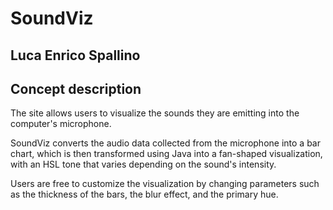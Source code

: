 # SoundViz

## Luca Enrico Spallino

## Concept description

The site allows users to visualize the sounds they are emitting into the computer's microphone.

SoundViz converts the audio data collected from the microphone into a bar chart, which is then transformed using Java into a fan-shaped visualization, with an HSL tone that varies depending on the sound's intensity.

Users are free to customize the visualization by changing parameters such as the thickness of the bars, the blur effect, and the primary hue.
